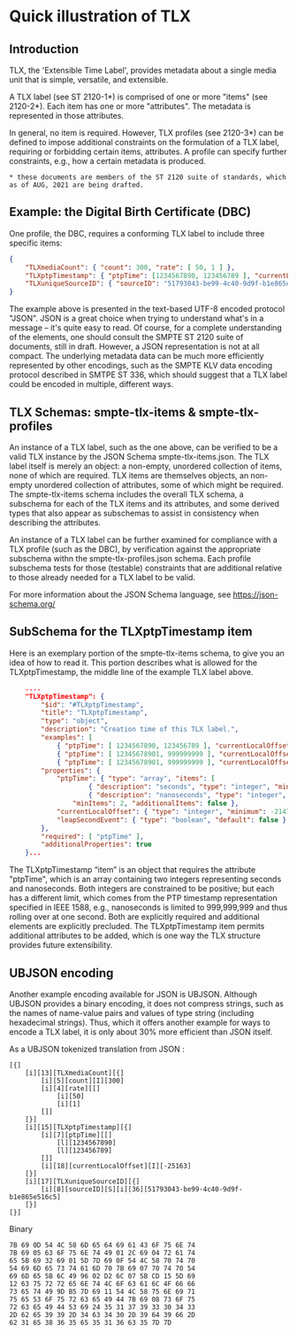 # Quick illustration of TLX

## Introduction

TLX, the 'Extensible Time Label', provides metadata about a single media unit that is simple, versatile, and extensible.

A TLX label (see ST 2120-1*) is comprised of one or more "items" (see 2120-2*).  Each item has one or more "attributes".  The metadata is represented in those attributes.

In general, no item is required.  However, TLX profiles (see 2120-3*) can be defined to impose additional constraints on the formulation of a TLX label, requiring or forbidding certain items, attributes.  A profile can specify further constraints, e.g., how a certain metadata is produced.

    * these documents are members of the ST 2120 suite of standards, which as of AUG, 2021 are being drafted.

## Example: the Digital Birth Certificate (DBC)

One profile, the DBC, requires a conforming TLX label to include three specific items:

```JSON
{
    "TLXmediaCount": { "count": 300, "rate": [ 50, 1 ] },
    "TLXptpTimestamp": { "ptpTime": [1234567890, 123456789 ], "currentLocalOffset": -25163 },
    "TLXuniqueSourceID": { "sourceID": "51793043-be99-4c40-9d9f-b1e865e516c5" }
}
```

The example above is presented in the text-based UTF-8 encoded protocol "JSON".  JSON is a great choice when trying to understand what's in a message – it's quite easy to read.  Of course, for a complete understanding of the elements, one should consult the SMPTE ST 2120 suite of documents, still in draft.  However, a JSON representation is not at all compact.  The underlying metadata data can be much more efficiently represented by other encodings, such as the SMPTE KLV data encoding protocol described in SMTPE ST 336, which should suggest that a TLX label could be encoded in multiple, different ways.

## TLX Schemas: smpte-tlx-items & smpte-tlx-profiles

An instance of a TLX label, such as the one above, can be verified to be a valid TLX instance by the JSON Schema smpte-tlx-items.json.  The TLX label itself is merely an object: a non-empty, unordered collection of items, none of which are required.  TLX items are themselves objects, an non-empty unordered collection of attributes, some of which might be required.  The smpte-tlx-items schema includes the overall TLX schema, a subschema for each of the TLX items and its attributes, and some derived types that also appear as subschemas to assist in consistency when describing the attributes.

An instance of a TLX label can be further examined for compliance with a TLX profile (such as the DBC), by verification against the appropriate subschema withn the smpte-tlx-profiles.json schema.  Each profile subschema tests for those (testable) constraints that are additional relative to those already needed for a TLX label to be valid.

For more information about the JSON Schema language, see https://json-schema.org/

## SubSchema for the TLXptpTimestamp item

Here is an exemplary portion of the smpte-tlx-items schema, to give you an idea of how to read it.  This portion describes what is allowed for the TLXptpTimestamp, the middle line of the example TLX label above.

```JSON
    ....
    "TLXptpTimestamp": {
        "$id": "#TLXptpTimestamp",
        "title": "TLXptpTimestamp",
        "type": "object",
        "description": "Creation time of this TLX label.",
        "examples": [
            { "ptpTime": [ 1234567890, 123456789 ], "currentLocalOffset": -25163, "leapSecondEvent": false },
            { "ptpTime": [ 12345678901, 999999999 ], "currentLocalOffset": -25163},
            { "ptpTime": [ 12345678901, 999999999 ], "currentLocalOffset": -25163, "foo": "bar" } ],
        "properties": {
            "ptpTime": { "type": "array", "items": [
                    { "description": "seconds", "type": "integer", "minimum": 0, "exclusiveMaximum": 281474976710656 },
                    { "description": "nanoseconds", "type": "integer", "minimum": 0, "exclusiveMaximum": 1000000000 } ],
                "minItems": 2, "additionalItems": false },
            "currentLocalOffset": { "type": "integer", "minimum": -2147483648, "exclusiveMaximum": 2147483648 },
            "leapSecondEvent": { "type": "boolean", "default": false }
        },
        "required": [ "ptpTime" ],
        "additionalProperties": true
    }...
```

The TLXptpTimestamp “item” is an object that requires the attribute "ptpTime", which is an array containing two integers representing seconds and nanoseconds.  Both integers are constrained to be positive; but each has a different limit, which comes from the PTP timestamp representation specified in IEEE 1588, e.g., nanoseconds is limited to 999,999,999 and thus rolling over at one second.  Both are explicitly required and additional elements are explicitly precluded.  The TLXptpTimestamp item permits additional attributes to be added, which is one way the TLX structure provides future extensibility.

## UBJSON encoding

Another example encoding available for JSON is UBJSON.  Although UBJSON provides a binary encoding, it does not compress strings, such as the names of name-value pairs and values of type string (including hexadecimal strings).  Thus, which it offers another example for ways to encode a TLX label, it is only about 30% more efficient than JSON itself.

As a UBJSON tokenized translation from JSON :

```UJBJSON
[{]
    [i][13][TLXmediaCount][{]
        [i][5][count][I][300]
        [i][4][rate][[]
            [i][50]
            [i][1]
        []]
    [}]
    [i][15][TLXptpTimestamp][{]
        [i][7][ptpTime][[]
            [l][1234567890]
            [l][123456789]
        []]
        [i][18][currentLocalOffset][I][-25163]
    [}]
    [i][17][TLXuniqueSourceID][{]
        [i][8][sourceID][S][i][36][51793043-be99-4c40-9d9f-b1e865e516c5]
    [}]
[}]
```

Binary

```
7B 69 0D 54 4C 58 6D 65 64 69 61 43 6F 75 6E 74
7B 69 05 63 6F 75 6E 74 49 01 2C 69 04 72 61 74
65 5B 69 32 69 01 5D 7D 69 0F 54 4C 58 70 74 70
54 69 6D 65 73 74 61 6D 70 7B 69 07 70 74 70 54
69 6D 65 5B 6C 49 96 02 D2 6C 07 5B CD 15 5D 69
12 63 75 72 72 65 6E 74 4C 6F 63 61 6C 4F 66 66
73 65 74 49 9D B5 7D 69 11 54 4C 58 75 6E 69 71
75 65 53 6F 75 72 63 65 49 44 7B 69 08 73 6F 75
72 63 65 49 44 53 69 24 35 31 37 39 33 30 34 33
2D 62 65 39 39 2D 34 63 34 30 2D 39 64 39 66 2D
62 31 65 38 36 35 65 35 31 36 63 35 7D 7D
```

